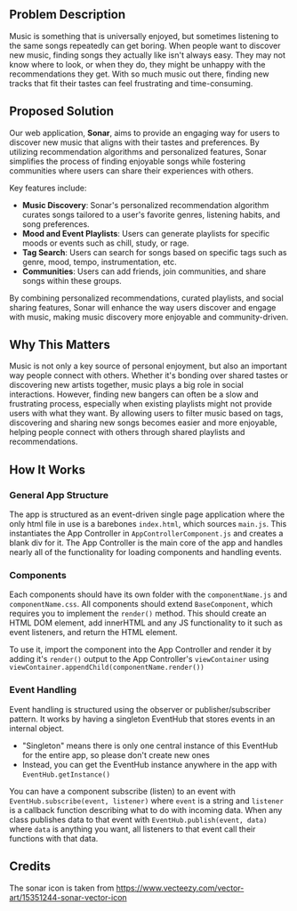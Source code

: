 ## Problem Description

Music is something that is universally enjoyed, but sometimes listening to the same songs repeatedly can get boring. When people want to discover new music, finding songs they actually like isn't always easy. They may not know where to look, or when they do, they might be unhappy with the recommendations they get. With so much music out there, finding new tracks that fit their tastes can feel frustrating and time-consuming.

## Proposed Solution

Our web application, **Sonar**, aims to provide an engaging way for users to discover new music that aligns with their tastes and preferences. By utilizing recommendation algorithms and personalized features, Sonar simplifies the process of finding enjoyable songs while fostering communities where users can share their experiences with others.

Key features include:

- **Music Discovery**: Sonar's personalized recommendation algorithm curates songs tailored to a user's favorite genres, listening habits, and song preferences.
- **Mood and Event Playlists**: Users can generate playlists for specific moods or events such as chill, study, or rage.
- **Tag Search**: Users can search for songs based on specific tags such as genre, mood, tempo, instrumentation, etc.
- **Communities**: Users can add friends, join communities, and share songs within these groups.

By combining personalized recommendations, curated playlists, and social sharing features, Sonar will enhance the way users discover and engage with music, making music discovery more enjoyable and community-driven.

## Why This Matters

Music is not only a key source of personal enjoyment, but also an important way people connect with others. Whether it's bonding over shared tastes or discovering new artists together, music plays a big role in social interactions. However, finding new bangers can often be a slow and frustrating process, especially when existing playlists might not provide users with what they want. By allowing users to filter music based on tags, discovering and sharing new songs becomes easier and more enjoyable, helping people connect with others through shared playlists and recommendations.

## How It Works

### General App Structure

The app is structured as an event-driven single page application where the only html file in use is a barebones `index.html`, which sources `main.js`. This instantiates the App Controller in `AppControllerComponent.js` and creates a blank div for it. The App Controller is the main core of the app and handles nearly all of the functionality for loading components and handling events.

### Components

Each components should have its own folder with the `componentName.js` and `componentName.css`. All components should extend `BaseComponent`, which requires you to implement the `render()` method. This should create an HTML DOM element, add innerHTML and any JS functionality to it such as event listeners, and return the HTML element.

To use it, import the component into the App Controller and render it by adding it's `render()` output to the App Controller's `viewContainer` using `viewContainer.appendChild(componentName.render())`

### Event Handling

Event handling is structured using the observer or publisher/subscriber pattern. It works by having a singleton EventHub that stores events in an internal object.

- "Singleton" means there is only one central instance of this EventHub for the entire app, so please don't create new ones
- Instead, you can get the EventHub instance anywhere in the app with `EventHub.getInstance()`

You can have a component subscribe (listen) to an event with `EventHub.subscribe(event, listener)` where `event` is a string and `listener` is a callback function describing what to do with incoming data. When any class publishes data to that event with `EventHub.publish(event, data)` where `data` is anything you want, all listeners to that event call their functions with that data.

## Credits

The sonar icon is taken from https://www.vecteezy.com/vector-art/15351244-sonar-vector-icon

